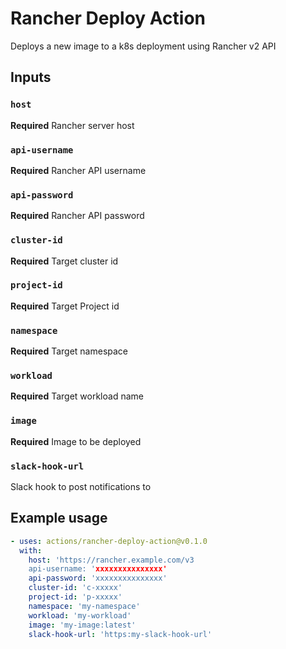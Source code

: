# Rancher Deploy Action

Deploys a new image to a k8s deployment using Rancher v2 API

## Inputs

### `host`

**Required** Rancher server host

### `api-username`

**Required** Rancher API username

### `api-password`

**Required** Rancher API password

### `cluster-id`

**Required** Target cluster id

### `project-id`

**Required** Target Project id

### `namespace`

**Required** Target namespace

### `workload`

**Required** Target workload name

### `image`

**Required** Image to be deployed

### `slack-hook-url`

Slack hook to post notifications to

## Example usage

```yaml
- uses: actions/rancher-deploy-action@v0.1.0
  with:
    host: 'https://rancher.example.com/v3
    api-username: 'xxxxxxxxxxxxxxx'
    api-password: 'xxxxxxxxxxxxxxx'
    cluster-id: 'c-xxxxx'
    project-id: 'p-xxxxx'
    namespace: 'my-namespace'
    workload: 'my-workload'
    image: 'my-image:latest'
    slack-hook-url: 'https:my-slack-hook-url'
```

